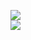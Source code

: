 [![](https://img.shields.io/badge/Made%20With-Github%20Spray-lightgrey.svg?style=for-the-badge&logo=github)](https://github.com/Annihil/github-spray#187)  
[![](https://i.imgur.com/2DrTn0Z.gif)](https://github.com/Annihil/github-spray)